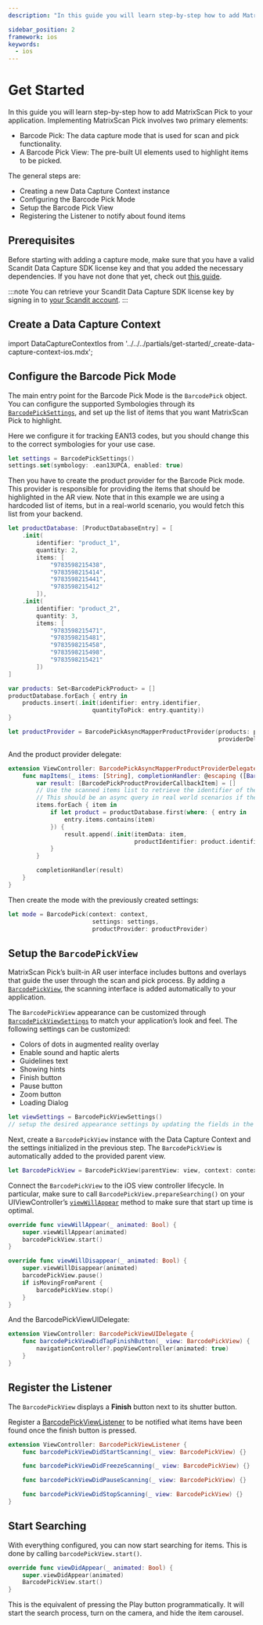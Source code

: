```yaml
---
description: "In this guide you will learn step-by-step how to add MatrixScan Pick to your application. Implementing MatrixScan Pick involves two primary elements:                                                                              "

sidebar_position: 2
framework: ios
keywords:
  - ios
---
```


# Get Started

In this guide you will learn step-by-step how to add MatrixScan Pick to your application. Implementing MatrixScan Pick involves two primary elements:

- Barcode Pick: The data capture mode that is used for scan and pick functionality.
- A Barcode Pick View: The pre-built UI elements used to highlight items to be picked.

The general steps are:

- Creating a new Data Capture Context instance
- Configuring the Barcode Pick Mode
- Setup the Barcode Pick View
- Registering the Listener to notify about found items

## Prerequisites

Before starting with adding a capture mode, make sure that you have a valid Scandit Data Capture SDK license key and that you added the necessary dependencies. If you have not done that yet, check out [this guide](../add-sdk.md).

:::note
You can retrieve your Scandit Data Capture SDK license key by signing in to [your Scandit account](https://ssl.scandit.com/dashboard/sign-in).
:::

## Create a Data Capture Context

import DataCaptureContextIos from '../../../partials/get-started/_create-data-capture-context-ios.mdx';

<DataCaptureContextIos/>

## Configure the Barcode Pick Mode

The main entry point for the Barcode Pick Mode is the `BarcodePick` object. You can configure the supported Symbologies through its [`BarcodePickSettings`](https://docs.scandit.com/data-capture-sdk/ios/barcode-capture/api/barcode-pick-settings.html), and set up the list of items that you want MatrixScan Pick to highlight.

Here we configure it for tracking EAN13 codes, but you should change this to the correct symbologies for your use case.

```swift
let settings = BarcodePickSettings()
settings.set(symbology: .ean13UPCA, enabled: true)
```

Then you have to create the product provider for the Barcode Pick mode. This provider is responsible for providing the items that should be highlighted in the AR view. Note that in this example we are using a hardcoded list of items, but in a real-world scenario, you would fetch this list from your backend.

```swift
let productDatabase: [ProductDatabaseEntry] = [
    .init(
        identifier: "product_1",
        quantity: 2,
        items: [
            "9783598215438",
            "9783598215414",
            "9783598215441",
            "9783598215412"
        ]),
    .init(
        identifier: "product_2",
        quantity: 3,
        items: [
            "9783598215471",
            "9783598215481",
            "9783598215458",
            "9783598215498",
            "9783598215421"
        ])
]

var products: Set<BarcodePickProduct> = []
productDatabase.forEach { entry in
    products.insert(.init(identifier: entry.identifier,
                        quantityToPick: entry.quantity))
}

let productProvider = BarcodePickAsyncMapperProductProvider(products: products,
                                                            providerDelegate: self)
```

And the product provider delegate:

```swift
extension ViewController: BarcodePickAsyncMapperProductProviderDelegate {
    func mapItems(_ items: [String], completionHandler: @escaping ([BarcodePickProductProviderCallbackItem]) -> Void) {
        var result: [BarcodePickProductProviderCallbackItem] = []
        // Use the scanned items list to retrieve the identifier of the product they belong to.
        // This should be an async query in real world scenarios if there are a lot of products/items to loop.
        items.forEach { item in
            if let product = productDatabase.first(where: { entry in
                entry.items.contains(item)
            }) {
                result.append(.init(itemData: item,
                                    productIdentifier: product.identifier))
            }
        }

        completionHandler(result)
    }
}
```

Then create the mode with the previously created settings:

```swift
let mode = BarcodePick(context: context,
                        settings: settings,
                        productProvider: productProvider)
```

## Setup the `BarcodePickView`

MatrixScan Pick’s built-in AR user interface includes buttons and overlays that guide the user through the scan and pick process. By adding a [`BarcodePickView`](https://docs.scandit.com/data-capture-sdk/ios/barcode-capture/api/ui/barcode-pick-view.html#class-scandit.datacapture.barcode.pick.ui.BarcodePickView), the scanning interface is added automatically to your application.

The `BarcodePickView` appearance can be customized through [`BarcodePickViewSettings`](https://docs.scandit.com/data-capture-sdk/ios/barcode-capture/api/ui/barcode-pick-view-settings.html#class-scandit.datacapture.barcode.pick.ui.BarcodePickViewSettings) to match your application’s look and feel. The following settings can be customized:

* Colors of dots in augmented reality overlay
* Enable sound and haptic alerts
* Guidelines text
* Showing hints
* Finish button
* Pause button
* Zoom button
* Loading Dialog

```swift
let viewSettings = BarcodePickViewSettings()
// setup the desired appearance settings by updating the fields in the object above
```

Next, create a `BarcodePickView` instance with the Data Capture Context and the settings initialized in the previous step. The `BarcodePickView` is automatically added to the provided parent view.

```swift
let BarcodePickView = BarcodePickView(parentView: view, context: context, BarcodePick: mode, settings: viewSettings)
```

Connect the `BarcodePickView` to the iOS view controller lifecycle. In particular, make sure to call `BarcodePickView.prepareSearching()` on your UIViewController’s [`viewWillAppear`](https://developer.apple.com/documentation/uikit/uiviewcontroller/1621510-viewwillappear) method to make sure that start up time is optimal.

```swift
override func viewWillAppear(_ animated: Bool) {
    super.viewWillAppear(animated)
    barcodePickView.start()
}

override func viewWillDisappear(_ animated: Bool) {
    super.viewWillDisappear(animated)
    barcodePickView.pause()
    if isMovingFromParent {
        barcodePickView.stop()
    }
}
```

And the BarcodePickViewUIDelegate:

```swift
extension ViewController: BarcodePickViewUIDelegate {
    func barcodePickViewDidTapFinishButton(_ view: BarcodePickView) {
        navigationController?.popViewController(animated: true)
    }
}
```

## Register the Listener

The `BarcodePickView` displays a **Finish** button next to its shutter button. 

Register a [BarcodePickViewListener](https://docs.scandit.com/data-capture-sdk/ios/barcode-capture/api/ui/barcode-pick-view-listener.html#interface-scandit.datacapture.barcode.pick.ui.BarcodePickViewListener) to be notified what items have been found once the finish button is pressed.

```swift
extension ViewController: BarcodePickViewListener {
    func barcodePickViewDidStartScanning(_ view: BarcodePickView) {}

    func barcodePickViewDidFreezeScanning(_ view: BarcodePickView) {}

    func barcodePickViewDidPauseScanning(_ view: BarcodePickView) {}

    func barcodePickViewDidStopScanning(_ view: BarcodePickView) {}
}
```

## Start Searching

With everything configured, you can now start searching for items. This is done by calling `barcodePickView.start()`.

```swift
override func viewDidAppear(_ animated: Bool) {
    super.viewDidAppear(animated)
    BarcodePickView.start()
}
```

This is the equivalent of pressing the Play button programmatically. It will start the search process, turn on the camera, and hide the item carousel.
